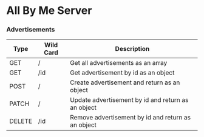 # All By Me Server

### Advertisements

| Type   	| Wild Card 	| Description                                        	|
|--------	|-----------	|----------------------------------------------------	|
| GET    	| /         	| Get all advertisements as an array                 	|
| GET    	| /id       	| Get advertisement by id as an object               	|
| POST   	| /         	| Create advertisement and return as an object       	|
| PATCH  	| /         	| Update advertisement by id and return as an object 	|
| DELETE 	| /id       	| Remove advertisement by id and return as an object 	|